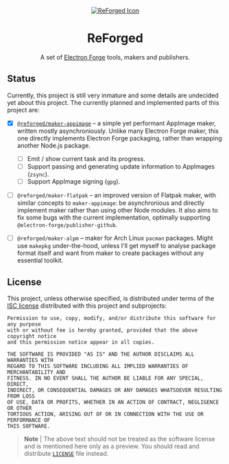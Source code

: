 <div align="center">

[![ReForged Icon](https://user-images.githubusercontent.com/57194920/216773020-10a50af0-91f2-4956-9598-c10a3f61a355.svg)](https://github.com/SpacingBat3/ReForged#readme)

# ReForged

A set of [Electron Forge][forge] tools, makers and publishers.

</div>

## Status

Currently, this project is still very inmature and some details are undecided
yet about this project. The currently planned and implemented parts of this
project are:

- [X] [`@reforged/maker-appimage`][maker1] – a simple yet performant AppImage
  maker, written mostly asynchroniously. Unlike many Electron Forge maker, this
  one directly implements Electron Forge packaging, rather than wrapping another
  Node.js package.

  - [ ] Emit / show current task and its progress.
  - [ ] Support passing and generating update information to AppImages (`zsync`).
  - [ ] Support AppImage signing (`gpg`).

- [ ] `@reforged/maker-flatpak` – an improved version of Flatpak maker, with
  similar concepts to `maker-appimage`: be asynchronious and directly implement
  maker rather than using other Node modules. It also aims to fix some bugs with
  the current implementation, optimally supporting
  `@electron-forge/publisher-github`.

- [ ] `@reforged/maker-alpm` – maker for Arch Linux `pacman` packages. Might use
  `makepkg` under-the-hood, unless I'll get myself to analyse package format
  itself and want from maker to create packages without any essential toolkit.

## License

This project, unless otherwise specified, is distributed under terms of the
[ISC license](./LICENSE) distributed with this project and subprojects:

    Permission to use, copy, modify, and/or distribute this software for any purpose
    with or without fee is hereby granted, provided that the above copyright notice
    and this permission notice appear in all copies.

    THE SOFTWARE IS PROVIDED "AS IS" AND THE AUTHOR DISCLAIMS ALL WARRANTIES WITH
    REGARD TO THIS SOFTWARE INCLUDING ALL IMPLIED WARRANTIES OF MERCHANTABILITY AND
    FITNESS. IN NO EVENT SHALL THE AUTHOR BE LIABLE FOR ANY SPECIAL, DIRECT,
    INDIRECT, OR CONSEQUENTIAL DAMAGES OR ANY DAMAGES WHATSOEVER RESULTING FROM LOSS
    OF USE, DATA OR PROFITS, WHETHER IN AN ACTION OF CONTRACT, NEGLIGENCE OR OTHER
    TORTIOUS ACTION, ARISING OUT OF OR IN CONNECTION WITH THE USE OR PERFORMANCE OF
    THIS SOFTWARE.

> **Note** | The above text should not be treated as the software license and is
> mentioned here only as a preview. You should read and distribute [`LICENSE`](./LICENSE)
> file instead.

[forge]: https://github.com/electron/forge
[maker1]: https://www.npmjs.com/package/@reforged/maker-appimage